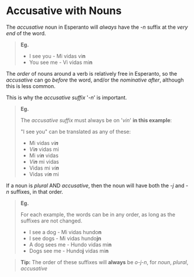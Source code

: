 # Accusative with Nouns

The _accusative_ noun in Esperanto will _always_ have the _-n_ suffix at the _very end_ of the word.

> **Eg.**
>
> - I see you - Mi vidas vi**n**
> - You see me - Vi vidas mi**n**

The _order_ of nouns around a verb is relatively free in Esperanto, so the _accusative_ can go _before_ the word, and/or the _nominative_ _after_, although this is less common.

This is why the _accusative suffix_ '_-n_' is important.

> **Eg.**
>
> The _accusative suffix_ must always be on '_vin_' **in this example**:
>
> "I see you" can be translated as any of these:
>
> - Mi vidas _vi**n**_
> - _Vi**n**_ vidas mi
> - Mi _vi**n**_ vidas
> - _Vi**n**_ mi vidas
> - Vidas mi _vi**n**_
> - Vidas _vi**n**_ mi

If a noun is _plural_ AND _accusative_, then the noun will have both the _-j_ and _-n_ suffixes, in that order.

> **Eg.**
>
> For each example, the words can be in any order, as long as the suffixes are not changed.
>
> - I see a dog - Mi vidas hundo**n**
> - I see dogs - Mi vidas hundo**jn**
> - A dog sees me - Hundo vidas mi**n**
> - Dogs see me - Hundo**j** vidas mi**n**

> **Tip:** The order of these suffixes will **always** be _o_-_j_-_n_, for _noun_, _plural_, _accusative_
